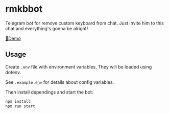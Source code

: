 # rmkbbot

Telegram bot for remove custom keyboard from chat. Just invite him to this chat and everything's gonna be alright!

[🤖Demo](https://t.me/rmkbbot)

## Usage

Create `.env` file with environment variables. They will be loaded using dotenv.

See `.example.env` for details about config variables.

Then install dependings and start the bot:

```sh
npm install
npm run start
```

